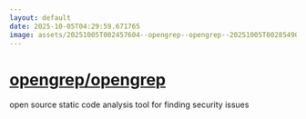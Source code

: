 ```yaml
---
layout: default
date: 2025-10-05T04:29:59.671765
image: assets/20251005T002457604--opengrep--opengrep--20251005T002854908--cropped.png
---
```


# [opengrep/opengrep](https://github.com/opengrep/opengrep)

open source static code analysis tool for finding security issues
